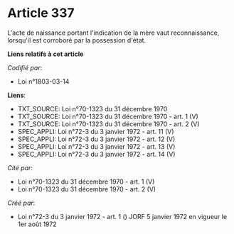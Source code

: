 # Article 337

L'acte de naissance portant l'indication de la mère vaut reconnaissance, lorsqu'il est corroboré par la possession d'état.

**Liens relatifs à cet article**

_Codifié par_:

  - Loi n°1803-03-14

**Liens**:

  - TXT_SOURCE: Loi n°70-1323 du 31 décembre 1970
  - TXT_SOURCE: Loi n°70-1323 du 31 décembre 1970 - art. 1 (V)
  - TXT_SOURCE: Loi n°70-1323 du 31 décembre 1970 - art. 2 (V)
  - SPEC_APPLI: Loi n°72-3 du 3 janvier 1972 - art. 11 (V)
  - SPEC_APPLI: Loi n°72-3 du 3 janvier 1972 - art. 12 (V)
  - SPEC_APPLI: Loi n°72-3 du 3 janvier 1972 - art. 13 (V)
  - SPEC_APPLI: Loi n°72-3 du 3 janvier 1972 - art. 14 (V)

_Cité par_:

  - Loi n°70-1323 du 31 décembre 1970 - art. 1 (V)
  - Loi n°70-1323 du 31 décembre 1970 - art. 2 (V)

_Créé par_:

  - Loi n°72-3 du 3 janvier 1972 - art. 1 () JORF 5 janvier 1972 en vigueur le 1er août 1972
